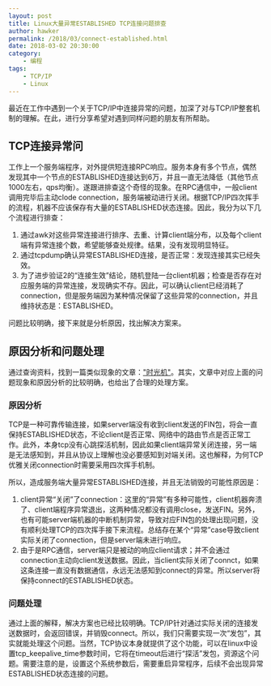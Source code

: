 ```yaml
---
layout: post
title: Linux大量异常ESTABLISHED TCP连接问题排查
author: hawker
permalink: /2018/03/connect-established.html
date: 2018-03-02 20:30:00
category:
    - 编程
tags:
    - TCP/IP
    - Linux
---
```

最近在工作中遇到一个关于TCP/IP中连接异常的问题，加深了对与TCP/IP整套机制的理解。在此，进行分享希望对遇到同样问题的朋友有所帮助。

## TCP连接异常问
工作上一个服务端程序，对外提供短连接RPC响应。服务本身有多个节点，偶然发现其中一个节点的ESTABLISHED连接达到6万，并且一直无法降低（其他节点1000左右，qps均衡）。遂跟进排查这个奇怪的现象。在RPC通信中，一般client调用完毕后主动clode connection，服务端被动进行关闭。根据TCP/IP四次挥手的流程，机器不应该保存有大量的ESTABLISHED状态连接。因此，我分为以下几个流程进行排查：

1. 通过awk对这些异常连接进行排序、去重、计算client端分布，以及每个client端有异常连接个数，希望能够查处规律。结果，没有发现明显特征。
2. 通过tcpdump确认异常ESTABLISHED连接，是否正常：发现连接其实已经失效。
3. 为了进步验证2的“连接生效”结论，随机登陆一台client机器；检查是否存在对应服务端的异常连接，发现确实不存。因此，可以确认client已经消耗了connection，但是服务端因为某种情况保留了这些异常的connection，并且维持状态是：ESTABLISHED。

问题比较明确，接下来就是分析原因，找出解决方案来。

## 原因分析和问题处理
通过查询资料，找到一篇类似现象的文章：["时光机"](https://superuser.com/questions/1021988/connection-remains-flagged-as-established-even-if-host-is-unconnected/1022002 "传送门")。其实，文章中对应上面的问题现象和原因分析的比较明确，也给出了合理的处理方案。

### 原因分析
TCP是一种可靠传输连接，如果server端没有收到client发送的FIN包，将会一直保持ESTABLISHED状态，不论client是否正常、网络中的路由节点是否正常工作。此外，本身tcp没有心跳探活机制，因此如果client端异常关闭连接，另一端是无法感知到，并且从协议上理解也没必要感知到对端关闭。这也解释，为何TCP优雅关闭connection时需要采用四次挥手机制。

所以，造成服务端大量异常ESTABLISHED连接，并且无法销毁的可能性原因是：

1. client异常“关闭”了connection：这里的“异常”有多种可能性，client机器奔溃了、client端程序异常退出，这两种情况都没有调用close，发送FIN。另外，也有可能server端机器的中断机制异常，导致对应FIN包的处理出现问题，没有顺利处理TCP的四次挥手接下来流程。总结存在某个“异常”case导致client实际关闭了connection，但是server端未进行响应。
2. 由于是RPC通信，server端只是被动的响应client请求；并不会通过connection主动向client发送数据。因此，当client实际关闭了connct，如果这条连接一直没有数据通信，永远无法感知到connect的异常。所以server将保持connect的ESTABLISHED状态。

### 问题处理
通过上面的解释，解决方案也已经比较明确。TCP/IP针对通过实际关闭的连接发送数据时，会返回错误，并销毁connect。所以，我们只需要实现一次“发包”，其实就能处理这个问题。当然，TCP协议本身就提供了这个功能，可以在linux中设置tcp_keepalive_time参数时间，它将在timeout后进行“探活”发包，资源这个问题。需要注意的是，设置这个系统参数后，需要重启异常程序，后续不会出现异常ESTABLISHED状态连接的问题。
